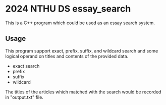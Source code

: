 # 2024 NTHU DS essay_search

This is a C++ program which could be used as an essay search system. 

## Usage

This program support exact, prefix, suffix, and wildcard search and some logical operand on titles and contents of the provided data. 

- exact search
- prefix
- suffix
- wildcard

The titles of the articles which matched with the search would be recorded in "output.txt" file.
